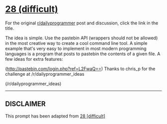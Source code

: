 # [28 (difficult)](https://www.reddit.com/r/dailyprogrammer/comments/r59c9/3202012_challenge_28_difficult/)

For the original [r/dailyprogrammer](https://www.reddit.com/r/dailyprogrammer/) post and discussion, click the link in the title.

The idea is simple. Use the pastebin API (wrappers should not be allowed) in the most creative way to create a cool command line tool. A simple example that's very easy to implement in most modern programming languages is a program that posts to pastebin the contents of a given file. A few ideas for extra features:

(http://pastebin.com/login.php?ref=L2FwaQ==)
Thanks to chris_p for the challenge at /r/dailyprogrammer_ideas 

(/r/dailyprogrammer_ideas)

----
## **DISCLAIMER**
This prompt has been adapted from [28 [difficult]](https://www.reddit.com/r/dailyprogrammer/comments/r59c9/3202012_challenge_28_difficult/
)

